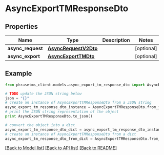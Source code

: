 # AsyncExportTMResponseDto

## Properties

| Name              | Type                                          | Description | Notes      |
| ----------------- | --------------------------------------------- | ----------- | ---------- |
| **async_request** | [**AsyncRequestV2Dto**](AsyncRequestV2Dto.md) |             | [optional] |
| **async_export**  | [**AsyncExportTMDto**](AsyncExportTMDto.md)   |             | [optional] |

## Example

```python
from phrasetms_client.models.async_export_tm_response_dto import AsyncExportTMResponseDto

# TODO update the JSON string below
json = "{}"
# create an instance of AsyncExportTMResponseDto from a JSON string
async_export_tm_response_dto_instance = AsyncExportTMResponseDto.from_json(json)
# print the JSON string representation of the object
print AsyncExportTMResponseDto.to_json()

# convert the object into a dict
async_export_tm_response_dto_dict = async_export_tm_response_dto_instance.to_dict()
# create an instance of AsyncExportTMResponseDto from a dict
async_export_tm_response_dto_from_dict = AsyncExportTMResponseDto.from_dict(async_export_tm_response_dto_dict)
```

[[Back to Model list]](../README.md#documentation-for-models) [[Back to API list]](../README.md#documentation-for-api-endpoints) [[Back to README]](../README.md)
